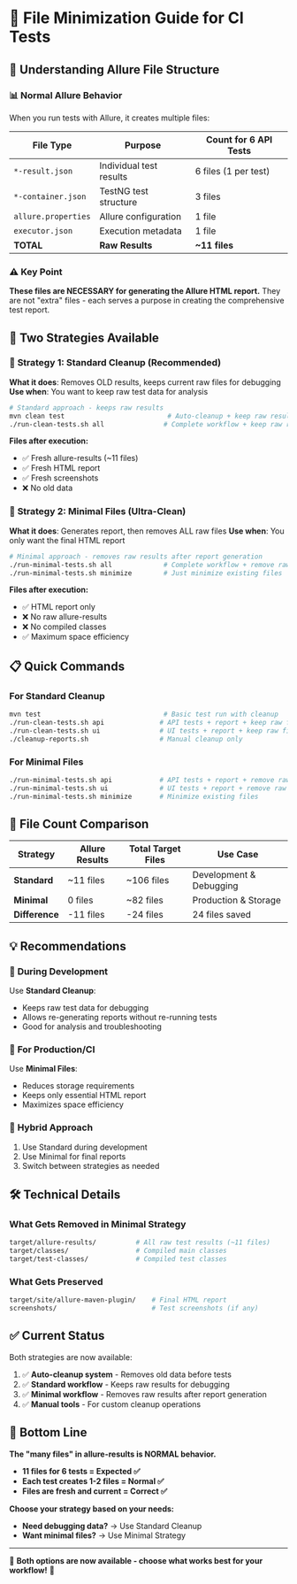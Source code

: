 # 📁 File Minimization Guide for CI Tests

## 🎯 Understanding Allure File Structure

### 📊 **Normal Allure Behavior**
When you run tests with Allure, it creates multiple files:

| **File Type** | **Purpose** | **Count for 6 API Tests** |
|---------------|-------------|----------------------------|
| `*-result.json` | Individual test results | 6 files (1 per test) |
| `*-container.json` | TestNG test structure | 3 files |
| `allure.properties` | Allure configuration | 1 file |
| `executor.json` | Execution metadata | 1 file |
| **TOTAL** | **Raw Results** | **~11 files** |

### ⚠️ **Key Point**
**These files are NECESSARY for generating the Allure HTML report.** They are not "extra" files - each serves a purpose in creating the comprehensive test report.

## 🔧 **Two Strategies Available**

### 🔄 **Strategy 1: Standard Cleanup (Recommended)**
**What it does**: Removes OLD results, keeps current raw files for debugging
**Use when**: You want to keep raw test data for analysis

```bash
# Standard approach - keeps raw results
mvn clean test                          # Auto-cleanup + keep raw results
./run-clean-tests.sh all               # Complete workflow + keep raw results
```

**Files after execution:**
- ✅ Fresh allure-results (~11 files)
- ✅ Fresh HTML report
- ✅ Fresh screenshots
- ❌ No old data

### 🎯 **Strategy 2: Minimal Files (Ultra-Clean)**
**What it does**: Generates report, then removes ALL raw files
**Use when**: You only want the final HTML report

```bash
# Minimal approach - removes raw results after report generation
./run-minimal-tests.sh all             # Complete workflow + remove raw files
./run-minimal-tests.sh minimize        # Just minimize existing files
```

**Files after execution:**
- ✅ HTML report only
- ❌ No raw allure-results
- ❌ No compiled classes
- ✅ Maximum space efficiency

## 📋 **Quick Commands**

### For Standard Cleanup
```bash
mvn test                               # Basic test run with cleanup
./run-clean-tests.sh api              # API tests + report + keep raw files
./run-clean-tests.sh ui               # UI tests + report + keep raw files
./cleanup-reports.sh                  # Manual cleanup only
```

### For Minimal Files
```bash
./run-minimal-tests.sh api            # API tests + report + remove raw files
./run-minimal-tests.sh ui             # UI tests + report + remove raw files
./run-minimal-tests.sh minimize       # Minimize existing files
```

## 🎯 **File Count Comparison**

| **Strategy** | **Allure Results** | **Total Target Files** | **Use Case** |
|--------------|-------------------|------------------------|--------------|
| **Standard** | ~11 files | ~106 files | Development & Debugging |
| **Minimal** | 0 files | ~82 files | Production & Storage |
| **Difference** | -11 files | -24 files | 24 files saved |

## 💡 **Recommendations**

### 🧪 **During Development**
Use **Standard Cleanup**:
- Keeps raw test data for debugging
- Allows re-generating reports without re-running tests
- Good for analysis and troubleshooting

### 🚀 **For Production/CI**
Use **Minimal Files**:
- Reduces storage requirements
- Keeps only essential HTML report
- Maximizes space efficiency

### 🔄 **Hybrid Approach**
1. Use Standard during development
2. Use Minimal for final reports
3. Switch between strategies as needed

## 🛠️ **Technical Details**

### What Gets Removed in Minimal Strategy
```bash
target/allure-results/          # All raw test results (~11 files)
target/classes/                 # Compiled main classes
target/test-classes/            # Compiled test classes
```

### What Gets Preserved
```bash
target/site/allure-maven-plugin/    # Final HTML report
screenshots/                        # Test screenshots (if any)
```

## ✅ **Current Status**

Both strategies are now available:

1. ✅ **Auto-cleanup system** - Removes old data before tests
2. ✅ **Standard workflow** - Keeps raw results for debugging  
3. ✅ **Minimal workflow** - Removes raw results after report generation
4. ✅ **Manual tools** - For custom cleanup operations

## 🎯 **Bottom Line**

**The "many files" in allure-results is NORMAL behavior.** 

- **11 files for 6 tests = Expected ✅**
- **Each test creates 1-2 files = Normal ✅**
- **Files are fresh and current = Correct ✅**

**Choose your strategy based on your needs:**
- **Need debugging data?** → Use Standard Cleanup
- **Want minimal files?** → Use Minimal Strategy

---

🎉 **Both options are now available - choose what works best for your workflow!** 🎉
